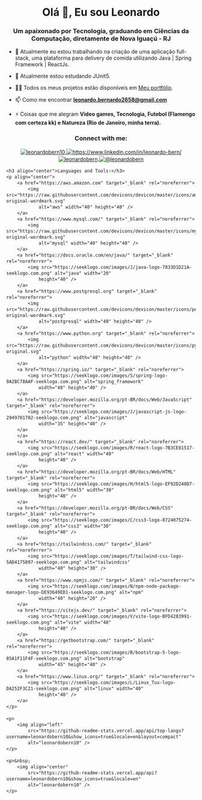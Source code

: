    <h1 align="center">Olá 👋, Eu sou Leonardo</h1>
    <h3 align="center">Um apaixonado por Tecnologia, graduando em Ciências da Computação, diretamente de Nova Iguaçú -
        RJ</h3>

- 🔭 Atualmente eu estou trabalhando na criação de uma aplicação full-stack, uma plataforma para delivery de comida
    utilizando Java | Spring Framework | ReactJs.

- 🌱 Atualmente estou estudando JUnit5.

- 👨‍💻 Todos os meus projetos estão disponíveis em [Meu portfólio](https://portfolio-leonardo25.vercel.app/).

- 📫 Como me encontrar **leonardo.bernardo2658@gmail.com**

- ⚡ Coisas que me alegram **Video games, Tecnologia, Futebol (Flamengo com certeza kk) e Natureza (Rio de Janeiro,
    minha terra).**

<h3 align="center">Connect with me:</h3>
    <p align="center">
        <a href="https://twitter.com/leonardobern10" target="blank">
            <img align="center"
                src="https://raw.githubusercontent.com/rahuldkjain/github-profile-readme-generator/master/src/images/icons/Social/twitter.svg"
                alt="leonardobern10" height="30" width="40" />
        </a>
        <a href="https://www.linkedin.com/in/leonardo-bern/" target="blank">
            <img align="center"
                src="https://raw.githubusercontent.com/rahuldkjain/github-profile-readme-generator/master/src/images/icons/Social/linked-in-alt.svg"
                alt="https://www.linkedin.com/in/leonardo-bern/" height="30" width="40" />
        </a>
        <a href="https://kaggle.com/leonardobern" target="blank">
            <img align="center"
                src="https://raw.githubusercontent.com/rahuldkjain/github-profile-readme-generator/master/src/images/icons/Social/kaggle.svg"
                alt="leonardobern" height="30" width="40" />
        </a>
        <a href="https://instagram.com/@leonardobern" target="blank">
            <img align="center"
                src="https://raw.githubusercontent.com/rahuldkjain/github-profile-readme-generator/master/src/images/icons/Social/instagram.svg"
                alt="@leonardobern" height="30" width="40" />
        </a>
    </p>

    <h3 align="center">Languages and Tools:</h3>
    <p align="center">
        <a href="https://aws.amazon.com" target="_blank" rel="noreferrer">
            <img src="https://raw.githubusercontent.com/devicons/devicon/master/icons/amazonwebservices/amazonwebservices-original-wordmark.svg"
                alt="aws" width="40" height="40" />
        </a>
        <a href="https://www.mysql.com/" target="_blank" rel="noreferrer">
            <img src="https://raw.githubusercontent.com/devicons/devicon/master/icons/mysql/mysql-original-wordmark.svg"
                alt="mysql" width="40" height="40" />
        </a>
        <a href="https://docs.oracle.com/en/java/" target="_blank" rel="noreferrer">
            <img src="https://seeklogo.com/images/J/java-logo-7833D1D21A-seeklogo.com.png" alt="java" width="20"
                height="40" />
        </a>
        <a href="https://www.postgresql.org" target="_blank" rel="noreferrer">
            <img src="https://raw.githubusercontent.com/devicons/devicon/master/icons/postgresql/postgresql-original-wordmark.svg"
                alt="postgresql" width="40" height="40" />
        </a>
        <a href="https://www.python.org" target="_blank" rel="noreferrer">
            <img src="https://raw.githubusercontent.com/devicons/devicon/master/icons/python/python-original.svg"
                alt="python" width="40" height="40" />
        </a>
        <a href="https://spring.io/" target="_blank" rel="noreferrer">
            <img src="https://seeklogo.com/images/S/spring-logo-9A2BC78AAF-seeklogo.com.png" alt="spring_framework"
                width="40" height="40" />
        </a>
        <a href="https://developer.mozilla.org/pt-BR/docs/Web/JavaScript" target="_blank" rel="noreferrer">
            <img src="https://seeklogo.com/images/J/javascript-js-logo-2949701702-seeklogo.com.png" alt="javascript"
                width="35" height="40" />
        </a>
        </a>
        <a href="https://react.dev/" target="_blank" rel="noreferrer">
            <img src="https://seeklogo.com/images/R/react-logo-7B3CE81517-seeklogo.com.png" alt="react" width="40"
                height="40" />
        </a>
        <a href="https://developer.mozilla.org/pt-BR/docs/Web/HTML" target="_blank" rel="noreferrer">
            <img src="https://seeklogo.com/images/H/html5-logo-EF92D240D7-seeklogo.com.png" alt="html5" width="30"
                height="40" />
        </a>
        <a href="https://developer.mozilla.org/pt-BR/docs/Web/CSS" target="_blank" rel="noreferrer">
            <img src="https://seeklogo.com/images/C/css3-logo-8724075274-seeklogo.com.png" alt="css3" width="30"
                height="40" />
        </a>
        <a href="https://tailwindcss.com/" target="_blank" rel="noreferrer">
            <img src="https://seeklogo.com/images/T/tailwind-css-logo-5AD4175897-seeklogo.com.png" alt="tailwindcss"
                width="40" height="30" />
        </a>
        <a href="https://www.npmjs.com/" target="_blank" rel="noreferrer">
            <img src="https://seeklogo.com/images/N/npm-node-package-manager-logo-DE93649ED1-seeklogo.com.png" alt="npm"
                width="40" height="20" />
        </a>
        <a href="https://vitejs.dev/" target="_blank" rel="noreferrer">
            <img src="https://seeklogo.com/images/V/vite-logo-BFD4283991-seeklogo.com.png" alt="vite" width="40"
                height="40" />
        </a>
        <a href="https://getbootstrap.com/" target="_blank" rel="noreferrer">
            <img src="https://seeklogo.com/images/B/bootstrap-5-logo-85A1F11F4F-seeklogo.com.png" alt="bootstrap"
                width="45" height="40" />
        </a>
        <a href="https://www.linux.org/" target="_blank" rel="noreferrer">
            <img src="https://seeklogo.com/images/L/Linux_Tux-logo-DA252F3C21-seeklogo.com.png" alt="linux" width="40"
                height="40" />
        </a>
    </p>

    <p>
        <img align="left"
            src="https://github-readme-stats.vercel.app/api/top-langs?username=leonardobern10&show_icons=true&locale=en&layout=compact"
            alt="leonardobern10" />
    </p>

    <p>&nbsp;
        <img align="center"
            src="https://github-readme-stats.vercel.app/api?username=leonardobern10&show_icons=true&locale=en"
            alt="leonardobern10" />
    </p>
